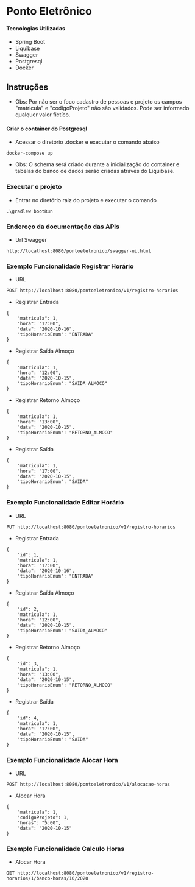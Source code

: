 # Ponto Eletrônico

#### Tecnologias Utilizadas
- Spring Boot
- Liquibase
- Swagger
- Postgresql
- Docker

## Instruções
- Obs: Por não ser o foco cadastro de pessoas e projeto os campos "matricula" e "codigoProjeto" não são validados. Pode ser informado qualquer valor fictíco. 
#### Criar o container do Postgresql
- Acessar o diretório .docker e executar o comando abaixo
```
docker-compose up
```
- Obs: O schema será criado durante a inicialização do container e tabelas do banco de dados serão criadas através do Liquibase. 

### Executar o projeto
- Entrar no diretório raiz do projeto e executar o comando
```
.\gradlew bootRun
```

### Endereço da documentação das APIs
- Url Swagger
```
http://localhost:8080/pontoeletronico/swagger-ui.html
```

### Exemplo Funcionalidade Registrar Horário
- URL
```
POST http://localhost:8080/pontoeletronico/v1/registro-horarios
```
- Registrar Entrada
```
{
	"matricula": 1,
	"hora": "17:00",
	"data": "2020-10-16",
	"tipoHorarioEnum": "ENTRADA"
}
```

- Registrar Saída Almoço
```
{
	"matricula": 1,
	"hora": "12:00",
	"data": "2020-10-15",
	"tipoHorarioEnum": "SAIDA_ALMOCO"
}
```

- Registrar Retorno Almoço
```
{
	"matricula": 1,
	"hora": "13:00",
	"data": "2020-10-15",
	"tipoHorarioEnum": "RETORNO_ALMOCO"
}
```

- Registrar Saída
```
{
	"matricula": 1,
	"hora": "17:00",
	"data": "2020-10-15",
	"tipoHorarioEnum": "SAIDA"
}
```
### Exemplo Funcionalidade Editar Horário
- URL
```
PUT http://localhost:8080/pontoeletronico/v1/registro-horarios
```
- Registrar Entrada
```
{
    "id": 1,
	"matricula": 1,
	"hora": "17:00",
	"data": "2020-10-16",
	"tipoHorarioEnum": "ENTRADA"
}
```

- Registrar Saída Almoço
```
{
    "id": 2,
	"matricula": 1,
	"hora": "12:00",
	"data": "2020-10-15",
	"tipoHorarioEnum": "SAIDA_ALMOCO"
}
```

- Registrar Retorno Almoço
```
{
    "id": 3,
	"matricula": 1,
	"hora": "13:00",
	"data": "2020-10-15",
	"tipoHorarioEnum": "RETORNO_ALMOCO"
}
```

- Registrar Saída
```
{
    "id": 4,
	"matricula": 1,
	"hora": "17:00",
	"data": "2020-10-15",
	"tipoHorarioEnum": "SAIDA"
}
```

### Exemplo Funcionalidade Alocar Hora
- URL
```
POST http://localhost:8080/pontoeletronico/v1/alocacao-horas
```
- Alocar Hora
```
{
	"matricula": 1,
	"codigoProjeto": 1,
	"horas": "5:00",
	"data": "2020-10-15"
}
```

### Exemplo Funcionalidade Calculo Horas
- Alocar Hora
```
GET http://localhost:8080/pontoeletronico/v1/registro-horarios/1/banco-horas/10/2020
```

